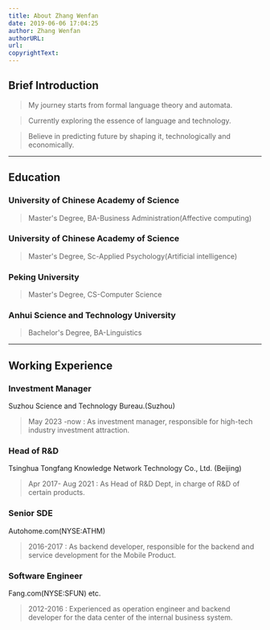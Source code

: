 ```yaml
---
title: About Zhang Wenfan
date: 2019-06-06 17:04:25
author: Zhang Wenfan
authorURL: 
url: 
copyrightText: 
---
```



## Brief Introduction
>My journey starts from formal language theory and automata.

>Currently exploring the essence of language and technology. 

>Believe in predicting future by shaping it, technologically and economically. 

---

## Education
### University of Chinese Academy of Science
>Master's Degree, BA-Business Administration(Affective computing)

### University of Chinese Academy of Science
>Master's Degree, Sc-Applied Psychology(Artificial intelligence)

### Peking University
>Master's Degree, CS-Computer Science

### Anhui Science and Technology University
>Bachelor's Degree, BA-Linguistics

---

## Working Experience

### Investment Manager
Suzhou Science and Technology Bureau.(Suzhou)

>May 2023 -now : As investment manager, responsible for high-tech industry investment attraction.

### Head of R&D
Tsinghua Tongfang Knowledge Network Technology Co., Ltd. (Beijing)

>Apr 2017- Aug 2021 : As Head of R&D Dept, in charge of R&D of certain products.

### Senior SDE
Autohome.com(NYSE:ATHM)

>2016-2017 : As backend developer, responsible for the backend and service development for the Mobile Product.

### Software Engineer
Fang.com(NYSE:SFUN) etc.

>2012-2016 : Experienced as operation engineer and backend developer for the data center of the internal business system.

